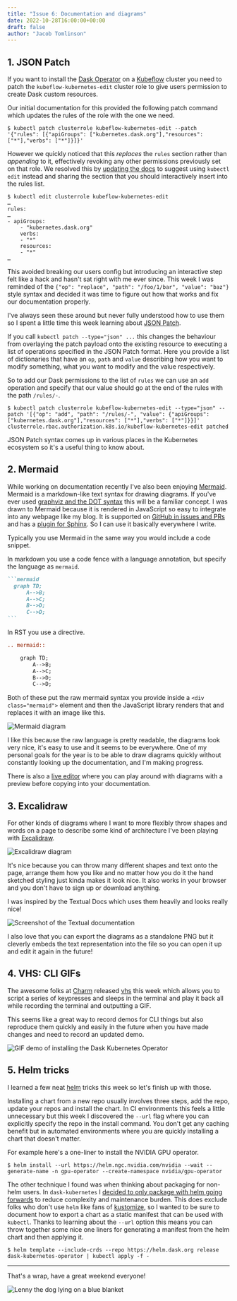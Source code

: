 ```yaml
---
title: "Issue 6: Documentation and diagrams"
date: 2022-10-28T16:00:00+00:00
draft: false
author: "Jacob Tomlinson"
---
```


## 1. JSON Patch

If you want to install the [Dask Operator](https://kubernetes.dask.org/en/latest/operator.html) on a [Kubeflow](https://www.kubeflow.org/) cluster you need to patch the `kubeflow-kubernetes-edit` cluster role to give users permission to create Dask custom resources.

Our initial documentation for this provided the following patch command which updates the rules of the role with the one we need.

```console
$ kubectl patch clusterrole kubeflow-kubernetes-edit --patch '{"rules": [{"apiGroups": ["kubernetes.dask.org"],"resources": ["*"],"verbs": ["*"]}]}'
```

However we quickly noticed that this *replaces* the `rules` section rather than *appending* to it, effectively revoking any other permissions previously set on that role.
We resolved this by [updating the docs](https://github.com/dask/dask-kubernetes/pull/543) to suggest using `kubectl edit` instead and sharing the section that you should interactively insert into the rules list.

```console
$ kubectl edit clusterrole kubeflow-kubernetes-edit
…
rules:
…
- apiGroups:
    - "kubernetes.dask.org"
    verbs:
    - "*"
    resources:
    - "*"
…
```

This avoided breaking our users config but introducing an interactive step felt like a hack and hasn't sat right with me ever since.
This week I was reminded of the `{"op": "replace", "path": "/foo/1/bar", "value": "baz"}` style syntax and decided it was time to figure out how that works and fix our documentation properly.

I've always seen these around but never fully understood how to use them so I spent a little time this week learning about [JSON Patch](https://jsonpatch.com/).

If you call `kubectl patch --type="json" ...` this changes the behaviour from overlaying the patch payload onto the existing resource to executing a list of operations specified in the JSON Patch format. Here you provide a list of dictionaries that have an `op`, `path` and `value` describing how you want to modify something, what you want to modify and the value respectively.

So to add our Dask permissions to the list of `rules` we can use an `add` operation and specify that our value should go at the end of the rules with the path `/rules/-`.

```console
$ kubectl patch clusterrole kubeflow-kubernetes-edit --type="json" --patch '[{"op": "add", "path": "/rules/-", "value": {"apiGroups": ["kubernetes.dask.org"],"resources": ["*"],"verbs": ["*"]}}]'
clusterrole.rbac.authorization.k8s.io/kubeflow-kubernetes-edit patched
```

JSON Patch syntax comes up in various places in the Kubernetes ecosystem so it's a useful thing to know about.

## 2. Mermaid

While working on documentation recently I've also been enjoying [Mermaid](https://mermaid-js.github.io/mermaid/#/).
Mermaid is a markdown-like text syntax for drawing diagrams. If you've ever used [graphviz and the DOT syntax](https://graphviz.org/doc/info/lang.html) this will be a familiar concept.
I was drawn to Mermaid because it is rendered in JavaScript so easy to integrate into any webpage like my blog. It is supported on [GitHub in issues and PRs](https://github.blog/2022-02-14-include-diagrams-markdown-files-mermaid/) and has a [plugin for Sphinx](https://github.com/mgaitan/sphinxcontrib-mermaid).
So I can use it basically everywhere I write.

Typically you use Mermaid in the same way you would include a code snippet.

In markdown you use a code fence with a language annotation, but specify the language as `mermaid`.

````markdown
```mermaid
  graph TD;
      A-->B;
      A-->C;
      B-->D;
      C-->D;
```
````

In RST you use a directive.

```rst
.. mermaid::

    graph TD;
        A-->B;
        A-->C;
        B-->D;
        C-->D;
```

Both of these put the raw mermaid syntax you provide inside a `<div class="mermaid">` element and then the JavaScript library renders that and replaces it with an image like this.

![Mermaid diagram](mermaid.png)

I like this because the raw language is pretty readable, the diagrams look very nice, it's easy to use and it seems to be everywhere.
One of my personal goals for the year is to be able to draw diagrams quickly without constantly looking up the documentation, and I'm making progress.

There is also a [live editor](https://mermaid.live/) where you can play around with diagrams with a preview before copying into your documentation.

## 3. Excalidraw

For other kinds of diagrams where I want to more flexibly throw shapes and words on a page to describe some kind of architecture I've been playing with [Excalidraw](https://excalidraw.com/).

![Excalidraw diagram](excalidraw.png)

It's nice because you can throw many different shapes and text onto the page, arrange them how you like and no matter how you do it the hand sketched styling just kinda makes it look nice. It also works in your browser and you don't have to sign up or download anything.

I was inspired by the Textual Docs which uses them heavily and looks really nice!

![Screenshot of the Textual documentation](textual-docs.png)

I also love that you can export the diagrams as a standalone PNG but it cleverly embeds the text representation into the file so you can open it up and edit it again in the future!

## 4. VHS: CLI GIFs

The awesome folks at [Charm](https://charm.sh/) released [vhs](https://github.com/charmbracelet/vhs) this week which allows you to script a series of keypresses and sleeps in the terminal and play it back all while recording the terminal and outputting a GIF.

This seems like a great way to record demos for CLI things but also reproduce them quickly and easily in the future when you have made changes and need to record an updated demo.

![GIF demo of installing the Dask Kubernetes Operator](operator-install.gif "GIF generated with VHS showing how to install the Dask Kubernete Operator")

## 5. Helm tricks

I learned a few neat [helm](https://helm.sh/) tricks this week so let's finish up with those.

Installing a chart from a new repo usually involves three steps, add the repo, update your repos and install the chart.
In CI environments this feels a little unnecessary  but this week I discovered the `--url` flag where you can explicitly specify the repo in the install command.
You don't get any caching benefit but in automated environments where you are quickly installing a chart that doesn't matter.

For example here's a one-liner to install the NVIDIA GPU operator.

```console
$ helm install --url https://helm.ngc.nvidia.com/nvidia --wait --generate-name -n gpu-operator --create-namespace nvidia/gpu-operator
```

The other technique I found was when thinking about packaging for non-helm users.
In `dask-kubernetes` I [decided to only package with helm going forwards](https://github.com/dask/dask-kubernetes/pull/594) to reduce complexity and maintenance burden.
This does exclude folks who don't use `helm` like fans of [kustomize](https://kustomize.io/), so I wanted to be sure to document how to export a chart as a static manifest that can be used with `kubectl`.
Thanks to learning about the `--url` option this means you can throw together some nice one liners for generating a manifest from the helm chart and then applying it.

```console
$ helm template --include-crds --repo https://helm.dask.org release dask-kubernetes-operator | kubectl apply -f -
```

---

That's a wrap, have a great weekend everyone!

![Lenny the dog lying on a blue blanket](lenny.JPG)
